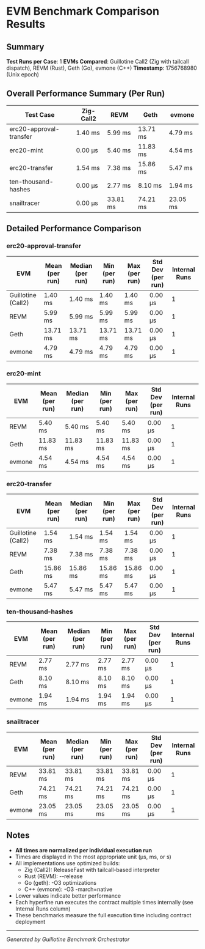 # EVM Benchmark Comparison Results

## Summary

**Test Runs per Case**: 1
**EVMs Compared**: Guillotine Call2 (Zig with tailcall dispatch), REVM (Rust), Geth (Go), evmone (C++)
**Timestamp**: 1756768980 (Unix epoch)

## Overall Performance Summary (Per Run)

| Test Case | Zig-Call2 | REVM | Geth | evmone |
|-----------|-----------|------|------|--------|
| erc20-approval-transfer   |   1.40 ms |   5.99 ms |  13.71 ms |   4.79 ms |
| erc20-mint                |  0.00 μs |   5.40 ms |  11.83 ms |   4.54 ms |
| erc20-transfer            |   1.54 ms |   7.38 ms |  15.86 ms |   5.47 ms |
| ten-thousand-hashes       |  0.00 μs |   2.77 ms |   8.10 ms |   1.94 ms |
| snailtracer               |  0.00 μs |  33.81 ms |  74.21 ms |  23.05 ms |

## Detailed Performance Comparison

### erc20-approval-transfer

| EVM | Mean (per run) | Median (per run) | Min (per run) | Max (per run) | Std Dev (per run) | Internal Runs |
|-----|----------------|------------------|---------------|---------------|-------------------|---------------|
| Guillotine (Call2) |        1.40 ms |          1.40 ms |       1.40 ms |       1.40 ms |          0.00 μs |             1 |
| REVM        |        5.99 ms |          5.99 ms |       5.99 ms |       5.99 ms |          0.00 μs |             1 |
| Geth        |       13.71 ms |         13.71 ms |      13.71 ms |      13.71 ms |          0.00 μs |             1 |
| evmone      |        4.79 ms |          4.79 ms |       4.79 ms |       4.79 ms |          0.00 μs |             1 |

### erc20-mint

| EVM | Mean (per run) | Median (per run) | Min (per run) | Max (per run) | Std Dev (per run) | Internal Runs |
|-----|----------------|------------------|---------------|---------------|-------------------|---------------|
| REVM        |        5.40 ms |          5.40 ms |       5.40 ms |       5.40 ms |          0.00 μs |             1 |
| Geth        |       11.83 ms |         11.83 ms |      11.83 ms |      11.83 ms |          0.00 μs |             1 |
| evmone      |        4.54 ms |          4.54 ms |       4.54 ms |       4.54 ms |          0.00 μs |             1 |

### erc20-transfer

| EVM | Mean (per run) | Median (per run) | Min (per run) | Max (per run) | Std Dev (per run) | Internal Runs |
|-----|----------------|------------------|---------------|---------------|-------------------|---------------|
| Guillotine (Call2) |        1.54 ms |          1.54 ms |       1.54 ms |       1.54 ms |          0.00 μs |             1 |
| REVM        |        7.38 ms |          7.38 ms |       7.38 ms |       7.38 ms |          0.00 μs |             1 |
| Geth        |       15.86 ms |         15.86 ms |      15.86 ms |      15.86 ms |          0.00 μs |             1 |
| evmone      |        5.47 ms |          5.47 ms |       5.47 ms |       5.47 ms |          0.00 μs |             1 |

### ten-thousand-hashes

| EVM | Mean (per run) | Median (per run) | Min (per run) | Max (per run) | Std Dev (per run) | Internal Runs |
|-----|----------------|------------------|---------------|---------------|-------------------|---------------|
| REVM        |        2.77 ms |          2.77 ms |       2.77 ms |       2.77 ms |          0.00 μs |             1 |
| Geth        |        8.10 ms |          8.10 ms |       8.10 ms |       8.10 ms |          0.00 μs |             1 |
| evmone      |        1.94 ms |          1.94 ms |       1.94 ms |       1.94 ms |          0.00 μs |             1 |

### snailtracer

| EVM | Mean (per run) | Median (per run) | Min (per run) | Max (per run) | Std Dev (per run) | Internal Runs |
|-----|----------------|------------------|---------------|---------------|-------------------|---------------|
| REVM        |       33.81 ms |         33.81 ms |      33.81 ms |      33.81 ms |          0.00 μs |             1 |
| Geth        |       74.21 ms |         74.21 ms |      74.21 ms |      74.21 ms |          0.00 μs |             1 |
| evmone      |       23.05 ms |         23.05 ms |      23.05 ms |      23.05 ms |          0.00 μs |             1 |


## Notes

- **All times are normalized per individual execution run**
- Times are displayed in the most appropriate unit (μs, ms, or s)
- All implementations use optimized builds:
  - Zig (Call2): ReleaseFast with tailcall-based interpreter
  - Rust (REVM): --release
  - Go (geth): -O3 optimizations
  - C++ (evmone): -O3 -march=native
- Lower values indicate better performance
- Each hyperfine run executes the contract multiple times internally (see Internal Runs column)
- These benchmarks measure the full execution time including contract deployment

---

*Generated by Guillotine Benchmark Orchestrator*
